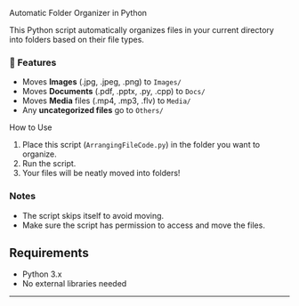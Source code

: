 Automatic Folder Organizer in Python

This Python script automatically organizes files in your current directory into folders based on their file types.

### 🎯 Features
- Moves **Images** (.jpg, .jpeg, .png) to `Images/`
- Moves **Documents** (.pdf, .pptx, .py, .cpp) to `Docs/`
- Moves **Media** files (.mp4, .mp3, .flv) to `Media/`
- Any **uncategorized files** go to `Others/`

 How to Use
1. Place this script (`ArrangingFileCode.py`) in the folder you want to organize.
2. Run the script.
3. Your files will be neatly moved into folders!
###  Notes
- The script skips itself to avoid moving.
- Make sure the script has permission to access and move the files.
## Requirements
- Python 3.x
- No external libraries needed

---

